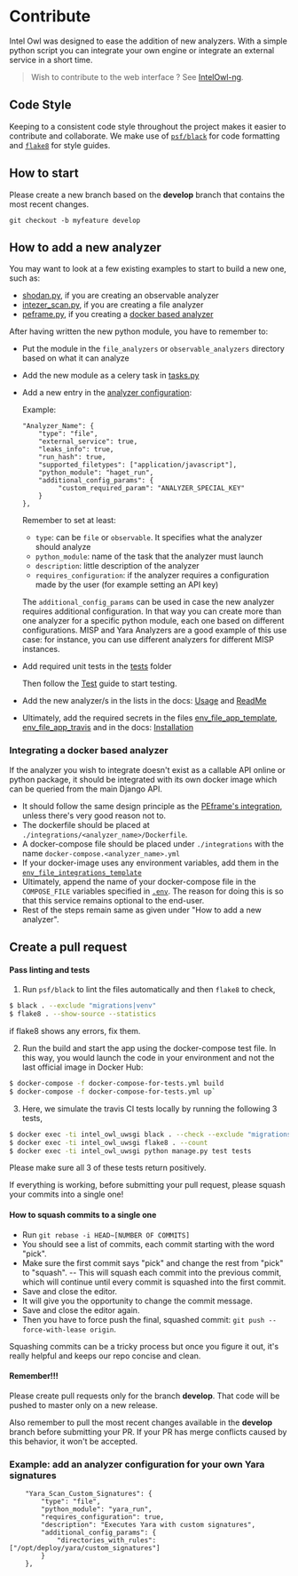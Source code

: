 # Contribute

Intel Owl was designed to ease the addition of new analyzers. With a simple python script you can integrate your own engine or integrate an external service in a short time.

> Wish to contribute to the web interface ? See [IntelOwl-ng](https://github.com/intelowlproject/IntelOwl-ng).

## Code Style
Keeping to a consistent code style throughout the project makes it easier to contribute and collaborate. We make use of [`psf/black`](https://github.com/psf/black) for code formatting and [`flake8`](https://flake8.pycqa.org) for style guides.

## How to start
Please create a new branch based on the **develop** branch that contains the most recent changes.

`git checkout -b myfeature develop`

## How to add a new analyzer
You may want to look at a few existing examples to start to build a new one, such as:
- [shodan.py](https://github.com/intelowlproject/IntelOwl/blob/develop/api_app/script_analyzers/observable_analyzers/shodan.py), if you are creating an observable analyzer
- [intezer_scan.py](https://github.com/intelowlproject/IntelOwl/blob/develop/api_app/script_analyzers/file_analyzers/intezer_scan.py), if you are creating a file analyzer
- [peframe.py](https://github.com/intelowlproject/IntelOwl/blob/develop/api_app/script_analyzers/file_analyzers/peframe.py), if you creating a [docker based analyzer](#integrating-a-docker-based-analyzer)

After having written the new python module, you have to remember to:
* Put the module in the `file_analyzers` or `observable_analyzers` directory based on what it can analyze
* Add the new module as a celery task in [tasks.py](https://github.com/intelowlproject/IntelOwl/blob/master/intel_owl/tasks.py)
* Add a new entry in the [analyzer configuration](https://github.com/intelowlproject/IntelOwl/blob/master/configuration/analyzer_config.json):
  
  Example:
  ```
  "Analyzer_Name": {
      "type": "file",
      "external_service": true,
      "leaks_info": true,
      "run_hash": true,
      "supported_filetypes": ["application/javascript"],
      "python_module": "haget_run",
      "additional_config_params": {
           "custom_required_param": "ANALYZER_SPECIAL_KEY"
      }
  },
  ```
  
  Remember to set at least:
  * `type`: can be `file` or `observable`. It specifies what the analyzer should analyze
  * `python_module`: name of the task that the analyzer must launch
  * `description`: little description of the analyzer
  * `requires_configuration`: if the analyzer requires a configuration made by the user (for example setting an API key)
  
  The `additional_config_params` can be used in case the new analyzer requires additional configuration.
  In that way you can create more than one analyzer for a specific python module, each one based on different configurations.
  MISP and Yara Analyzers are a good example of this use case: for instance, you can use different analyzers for different MISP instances.

* Add required unit tests in the [tests](https://github.com/intelowlproject/IntelOwl/blob/master/tests) folder
 
  Then follow the [Test](./Tests.md) guide to start testing.

* Add the new analyzer/s in the lists in the docs: [Usage](./Usage.md) and [ReadMe](https://github.com/intelowlproject/IntelOwl/blob/master/README.md)

* Ultimately, add the required secrets in the files [env_file_app_template](https://github.com/intelowlproject/IntelOwl/blob/master/env_file_app_template), [env_file_app_travis](https://github.com/certego/IntelOwl/blob/master/env_file_app_travis) and in the docs: [Installation](./Installation.md)

### Integrating a docker based analyzer
If the analyzer you wish to integrate doesn't exist as a callable API online or python package, it should be integrated with its own docker image
which can be queried from the main Django API.

* It should follow the same design principle as the [PEframe's integration](https://github.com/intelowlproject/IntelOwl/tree/develop/integrations), unless there's very good reason not to.
* The dockerfile should be placed at `./integrations/<analyzer_name>/Dockerfile`.
* A docker-compose file should be placed under `./integrations` with the name `docker-compose.<analyzer_name>.yml`
* If your docker-image uses any environment variables, add them in the [`env_file_integrations_template`](https://github.com/intelowlproject/IntelOwl/blob/develop/env_file_integrations_template)
* Ultimately, append the name of your docker-compose file in the `COMPOSE_FILE` variables specified in [`.env`](https://github.com/intelowlproject/IntelOwl/blob/develop/.env). The reason for doing this is so that this service remains optional to the end-user.
* Rest of the steps remain same as given under "How to add a new analyzer".

## Create a pull request

#### Pass linting and tests
1. Run `psf/black` to lint the files automatically and then `flake8` to check,

```bash
$ black . --exclude "migrations|venv"
$ flake8 . --show-source --statistics
```

  if flake8 shows any errors, fix them.

2. Run the build and start the app using the docker-compose test file. In this way, you would launch the code in your environment and not the last official image in Docker Hub:

```bash
$ docker-compose -f docker-compose-for-tests.yml build
$ docker-compose -f docker-compose-for-tests.yml up`
```

3. Here, we simulate the travis CI tests locally by running the following 3 tests,

```bash
$ docker exec -ti intel_owl_uwsgi black . --check --exclude "migrations|venv"
$ docker exec -ti intel_owl_uwsgi flake8 . --count
$ docker exec -ti intel_owl_uwsgi python manage.py test tests
```

Please make sure all 3 of these tests return positively.

If everything is working, before submitting your pull request, please squash your commits into a single one!

#### How to squash commits to a single one

* Run `git rebase -i HEAD~[NUMBER OF COMMITS]`
* You should see a list of commits, each commit starting with the word "pick".
* Make sure the first commit says "pick" and change the rest from "pick" to "squash". -- This will squash each commit into the previous commit, which will continue until every commit is squashed into the first commit.
* Save and close the editor.
* It will give you the opportunity to change the commit message.
* Save and close the editor again.
* Then you have to force push the final, squashed commit: `git push --force-with-lease origin`.

Squashing commits can be a tricky process but once you figure it out, it's really helpful and keeps our repo concise and clean.

#### Remember!!!
Please create pull requests only for the branch **develop**. That code will be pushed to master only on a new release.

Also remember to pull the most recent changes available in the **develop** branch before submitting your PR. If your PR has merge conflicts caused by this behavior, it won't be accepted.

### Example: add an analyzer configuration for your own Yara signatures
```
    "Yara_Scan_Custom_Signatures": {
        "type": "file",
        "python_module": "yara_run",
        "requires_configuration": true,
        "description": "Executes Yara with custom signatures",
        "additional_config_params": {
            "directories_with_rules": ["/opt/deploy/yara/custom_signatures"]
        }
    },
```